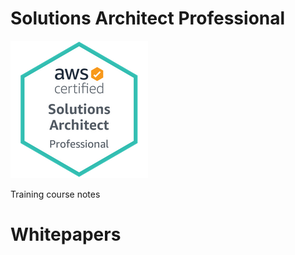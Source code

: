 # Solutions Architect Professional

![CSAP badge](../media/csap-badge.png)

Training course notes

# Whitepapers
